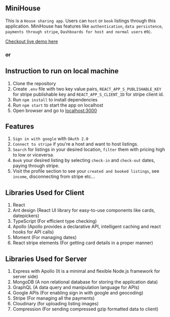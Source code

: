 ## MiniHouse
This is a `House sharing app`. Users can `host` or `book` listings through this application. MiniHouse has features like `authentication`, `data persistence`, `payments through stripe`, `Dashboards for host and normal users` etc.

[Checkout live demo here](https://minihouse.herokuapp.com/)

### or
## Instruction to run on local machine

1. Clone the repository
2. Create `.env` file with two key value pairs, `REACT_APP_S_PUBLISHABLE_KEY` for stripe publishable key and `REACT_APP_S_CLIENT_ID` for stripe client id.
3. Run `npm install` to install dependencies
4. Run `npm start` to start the app on localhost
5. Open browser and go to [localhost:3000](http://localhost:3000)

## Features 
1. `Sign in with google` with `OAuth 2.0`
2. `Connect to stripe` if you're a host and want to host listings.
3. `Search` for listings in your desired location, `filter` them with pricing high to low or viceversa.
4. `Book` your desired listing by selecting `check-in` and `check-out` dates, paying through stripe.
5. Visit the profile section to see your `created and booked listings`, see `income`, disconnecting from stripe etc...

## Libraries Used for Client

1. React
2. Ant design (React UI library for easy-to-use components like cards, datepickers)
3. TypeScript (For efficient type checking)
4. Apollo (Apollo provides a declarative API, intelligent caching and react hooks for API calls)
5. Moment (For managing dates)
6. React stripe elements (For getting card details in a proper manner)

## Libraries Used for Server

1. Express with Apollo (It is a minimal and flexible Node.js framework for server side)
2. MongoDB (A non relational database for storing the application data)
3. GraphQL (A data query and manipulation language for APIs)
3. Google APIs (For enabling sign in with google and geocoding)
4. Stripe (For managing all the payments)
6. Cloudinary (for uploading listing images)
7. Compression (For sending compressed gzip formatted data to client)